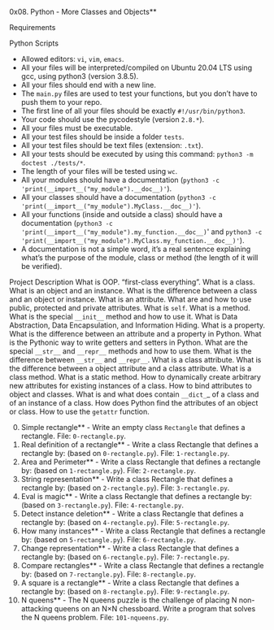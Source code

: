 0x08. Python - More Classes and Objects**

Requirements

Python Scripts
*   Allowed editors: `vi`, `vim`, `emacs`.
*   All your files will be interpreted/compiled on Ubuntu 20.04 LTS using gcc, using python3 (version 3.8.5).
*   All your files should end with a new line.
*   The `main.py` files are used to test your functions, but you don’t have to push them to your repo.
*   The first line of all your files should be exactly `#!/usr/bin/python3`.
*   Your code should use the pycodestyle (version `2.8.*`).
*   All your files must be executable.
*   All your test files should be inside a folder `tests`.
*   All your test files should be text files (extension: `.txt`).
*   All your tests should be executed by using this command: `python3 -m doctest ./tests/*`.
*   The length of your files will be tested using `wc`.
*   All your modules should have a documentation (`python3 -c 'print(__import__("my_module").__doc__)'`).
*   All your classes should have a documentation (`python3 -c 'print(__import__("my_module").MyClass.__doc__)'`).
*   All your functions (inside and outside a class) should have a documentation (`python3 -c 'print(__import__("my_module").my_function.__doc__)`' and `python3 -c 'print(__import__("my_module").MyClass.my_function.__doc__)'`).
*   A documentation is not a simple word, it’s a real sentence explaining what’s the purpose of the module, class or method (the length of it will be verified).


Project Description
What is OOP.
“first-class everything”.
What is a class.
What is an object and an instance.
What is the difference between a class and an object or instance.
What is an attribute.
What are and how to use public, protected and private attributes.
What is `self`.
What is a method.
What is the special `__init__` method and how to use it.
What is Data Abstraction, Data Encapsulation, and Information Hiding.
What is a property.
What is the difference between an attribute and a property in Python.
What is the Pythonic way to write getters and setters in Python.
What are the special `__str__` and `__repr__` methods and how to use them.
What is the difference between `__str__` and `__repr__`.
What is a class attribute.
What is the difference between a object attribute and a class attribute.
What is a class method.
What is a static method.
How to dynamically create arbitrary new attributes for existing instances of a class.
How to bind attributes to object and classes.
What is and what does contain `__dict_`_ of a class and of an instance of a class.
How does Python find the attributes of an object or class.
How to use the `getattr` function.


0. Simple rectangle** - Write an empty class `Rectangle` that defines a rectangle.
File: `0-rectangle.py`.
1. Real definition of a rectangle** - Write a class Rectangle that defines a rectangle by: (based on `0-rectangle.py`).
File: `1-rectangle.py`.
2. Area and Perimeter** - Write a class Rectangle that defines a rectangle by: (based on `1-rectangle.py`).
File: `2-rectangle.py`.
3. String representation** - Write a class Rectangle that defines a rectangle by: (based on `2-rectangle.py`).
File: `3-rectangle.py`.
4. Eval is magic** - Write a class Rectangle that defines a rectangle by: (based on `3-rectangle.py`).
File: `4-rectangle.py`.
5. Detect instance deletion** - Write a class Rectangle that defines a rectangle by: (based on `4-rectangle.py`).
File: `5-rectangle.py`.
6. How many instances** - Write a class Rectangle that defines a rectangle by: (based on `5-rectangle.py`).
File: `6-rectangle.py`.
7. Change representation** - Write a class Rectangle that defines a rectangle by: (based on `6-rectangle.py`).
File: `7-rectangle.py`.
8. Compare rectangles** - Write a class Rectangle that defines a rectangle by: (based on `7-rectangle.py`).
File: `8-rectangle.py`.
9. A square is a rectangle** - Write a class Rectangle that defines a rectangle by: (based on `8-rectangle.py`).
File: `9-rectangle.py`.
10. N queens** - The N queens puzzle is the challenge of placing N non-attacking queens on an N×N chessboard. Write a program that solves the N queens problem.
File: `101-nqueens.py`.